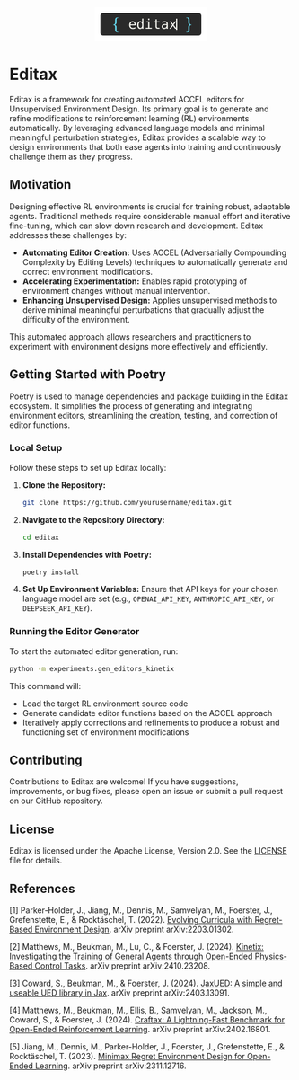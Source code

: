 <div align="center">
  <img src="editax-logo.svg" alt="Editax Logo" width="200">
</div>


# Editax

Editax is a framework for creating automated ACCEL editors for Unsupervised Environment Design. Its primary goal is to generate and refine modifications to reinforcement learning (RL) environments automatically. By leveraging advanced language models and minimal meaningful perturbation strategies, Editax provides a scalable way to design environments that both ease agents into training and continuously challenge them as they progress.


## Motivation

Designing effective RL environments is crucial for training robust, adaptable agents. Traditional methods require considerable manual effort and iterative fine-tuning, which can slow down research and development. Editax addresses these challenges by:

- **Automating Editor Creation:** Uses ACCEL (Adversarially Compounding Complexity by Editing Levels) techniques to automatically generate and correct environment modifications.
- **Accelerating Experimentation:** Enables rapid prototyping of environment changes without manual intervention.
- **Enhancing Unsupervised Design:** Applies unsupervised methods to derive minimal meaningful perturbations that gradually adjust the difficulty of the environment.

This automated approach allows researchers and practitioners to experiment with environment designs more effectively and efficiently.

## Getting Started with Poetry

Poetry is used to manage dependencies and package building in the Editax ecosystem. It simplifies the process of generating and integrating environment editors, streamlining the creation, testing, and correction of editor functions.

### Local Setup

Follow these steps to set up Editax locally:

1. **Clone the Repository:**
   ```bash
   git clone https://github.com/yourusername/editax.git
   ```

2. **Navigate to the Repository Directory:**
   ```bash
   cd editax
   ```

3. **Install Dependencies with Poetry:**
   ```bash
   poetry install
   ```

4. **Set Up Environment Variables:**
   Ensure that API keys for your chosen language model are set (e.g., `OPENAI_API_KEY`, `ANTHROPIC_API_KEY`, or `DEEPSEEK_API_KEY`).

### Running the Editor Generator

To start the automated editor generation, run:

```bash
python -m experiments.gen_editors_kinetix
```

This command will:
- Load the target RL environment source code
- Generate candidate editor functions based on the ACCEL approach
- Iteratively apply corrections and refinements to produce a robust and functioning set of environment modifications

## Contributing

Contributions to Editax are welcome! If you have suggestions, improvements, or bug fixes, please open an issue or submit a pull request on our GitHub repository.

## License

Editax is licensed under the Apache License, Version 2.0. See the [LICENSE](LICENSE) file for details.

## References

[1] Parker-Holder, J., Jiang, M., Dennis, M., Samvelyan, M., Foerster, J., Grefenstette, E., & Rocktäschel, T. (2022). [Evolving Curricula with Regret-Based Environment Design](https://arxiv.org/abs/2203.01302). arXiv preprint arXiv:2203.01302.

[2] Matthews, M., Beukman, M., Lu, C., & Foerster, J. (2024). [Kinetix: Investigating the Training of General Agents through Open-Ended Physics-Based Control Tasks](https://arxiv.org/abs/2410.23208). arXiv preprint arXiv:2410.23208.

[3] Coward, S., Beukman, M., & Foerster, J. (2024). [JaxUED: A simple and useable UED library in Jax](https://arxiv.org/abs/2403.13091). arXiv preprint arXiv:2403.13091.

[4] Matthews, M., Beukman, M., Ellis, B., Samvelyan, M., Jackson, M., Coward, S., & Foerster, J. (2024). [Craftax: A Lightning-Fast Benchmark for Open-Ended Reinforcement Learning](https://arxiv.org/abs/2402.16801). arXiv preprint arXiv:2402.16801.

[5] Jiang, M., Dennis, M., Parker-Holder, J., Foerster, J., Grefenstette, E., & Rocktäschel, T. (2023). [Minimax Regret Environment Design for Open-Ended Learning](https://arxiv.org/abs/2311.12716). arXiv preprint arXiv:2311.12716.
